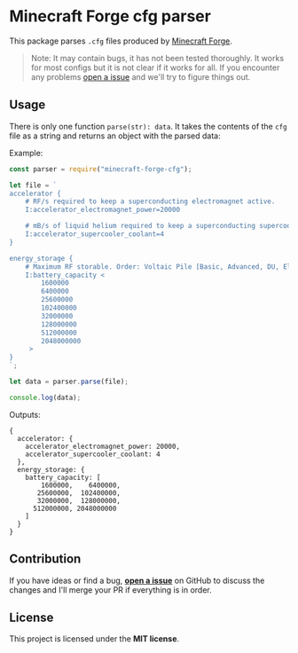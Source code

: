 # Minecraft Forge cfg parser

This package parses `.cfg` files produced by [Minecraft Forge](https://files.minecraftforge.net/).

> Note: It may contain bugs, it has not been tested thoroughly. It works for most configs but it is not clear if it works for all. If you encounter any problems [open a issue](https://github.com/sedlak477/minecraft-forge-cfg/issues) and we'll try to figure things out.

## Usage

There is only one function `parse(str): data`. It takes the contents of the `cfg` file as a string and returns an object with the parsed data:

Example:

```javascript
const parser = require("minecraft-forge-cfg");

let file = `
accelerator {
    # RF/s required to keep a superconducting electromagnet active.
    I:accelerator_electromagnet_power=20000

    # mB/s of liquid helium required to keep a superconducting supercooler active.
    I:accelerator_supercooler_coolant=4
}

energy_storage {
    # Maximum RF storable. Order: Voltaic Pile [Basic, Advanced, DU, Elite], Lithium Ion Battery [Basic, Advanced, DU, Elite].
    I:battery_capacity <
        1600000
        6400000
        25600000
        102400000
        32000000
        128000000
        512000000
        2048000000
     >
}
`;

let data = parser.parse(file);

console.log(data);
```

Outputs:
```
{
  accelerator: {
    accelerator_electromagnet_power: 20000,
    accelerator_supercooler_coolant: 4
  },
  energy_storage: {
    battery_capacity: [
        1600000,    6400000,
       25600000,  102400000,
       32000000,  128000000,
      512000000, 2048000000
    ]
  }
}
```

## Contribution
If you have ideas or find a bug, [**open a issue**](https://github.com/sedlak477/minecraft-forge-cfg/issues) on GitHub to discuss the changes and I'll merge your PR if everything is in order.

## License

This project is licensed under the **MIT license**.
